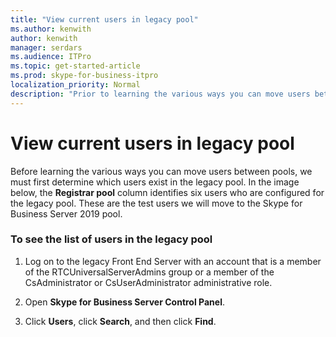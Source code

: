 ```yaml
---
title: "View current users in legacy pool"
ms.author: kenwith
author: kenwith
manager: serdars
ms.audience: ITPro
ms.topic: get-started-article
ms.prod: skype-for-business-itpro
localization_priority: Normal
description: "Prior to learning the various ways you can move users between pools, we must first determine what users exist in the legacy pool. In the image below, the Registrar pool column identifies six users who are configured for the legacy pool. These are the test users we will move to the Skype for Business Server 2019 pool."
---
```


# View current users in legacy pool

Before learning the various ways you can move users between pools, we must first determine which users exist in the legacy pool. In the image below, the **Registrar pool** column identifies six users who are configured for the legacy pool. These are the test users we will move to the Skype for Business Server 2019 pool.
  
### To see the list of users in the legacy pool

1. Log on to the legacy Front End Server with an account that is a member of the RTCUniversalServerAdmins group or a member of the CsAdministrator or CsUserAdministrator administrative role.
    
2. Open **Skype for Business Server Control Panel**.
    
3. Click **Users**, click **Search**, and then click **Find**.

  

